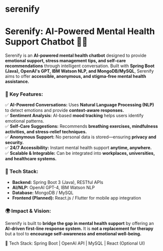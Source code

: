 # serenify

# **Serenify: AI-Powered Mental Health Support Chatbot** 🤖💙  

Serenify is an **AI-powered mental health chatbot** designed to provide **emotional support, stress management tips, and self-care recommendations** through intelligent conversation. Built with **Spring Boot (Java), OpenAI's GPT, IBM Watson NLP, and MongoDB/MySQL**, Serenify aims to offer **accessible, anonymous, and stigma-free mental health assistance.**  

### **🌟 Key Features:**  
✅ **AI-Powered Conversations:** Uses **Natural Language Processing (NLP)** to detect emotions and provide **context-aware responses.**  
✅ **Sentiment Analysis:** AI-based **mood tracking** helps users identify emotional patterns.  
✅ **Self-Care Suggestions:** Recommends **breathing exercises, mindfulness activities, and stress-relief techniques.**  
✅ **Anonymous Support:** No personal data is stored—ensuring **privacy and security.**  
✅ **24/7 Accessibility:** Instant mental health support **anytime, anywhere.**  
✅ **Scalable & Integrable:** Can be integrated into **workplaces, universities, and healthcare systems.**  

### **🚀 Tech Stack:**  
- **Backend:** Spring Boot 3 (Java), RESTful APIs  
- **AI/NLP:** OpenAI GPT-4, IBM Watson NLP  
- **Database:** MongoDB / MySQL  
- **Frontend (Planned):** React.js / Flutter for mobile app integration  

### **🌍 Impact & Vision:**  
Serenify is built to **bridge the gap in mental health support** by offering an **AI-driven first-line response system.** It is **not a replacement for therapy** but a tool to **encourage self-awareness and emotional well-being.**  

🔗 Tech Stack: Spring Boot | OpenAI API | MySQL | React (Optional UI)
